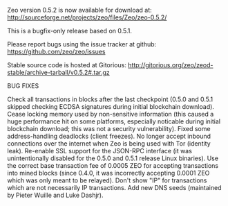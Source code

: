 Zeo version 0.5.2 is now available for download at:
http://sourceforge.net/projects/zeo/files/Zeo/zeo-0.5.2/

This is a bugfix-only release based on 0.5.1.

Please report bugs using the issue tracker at github:
https://github.com/zeo/zeo/issues

Stable source code is hosted at Gitorious:
http://gitorious.org/zeo/zeod-stable/archive-tarball/v0.5.2#.tar.gz

BUG FIXES

Check all transactions in blocks after the last checkpoint (0.5.0 and 0.5.1 skipped checking ECDSA signatures during initial blockchain download).
Cease locking memory used by non-sensitive information (this caused a huge performance hit on some platforms, especially noticable during initial blockchain download; this was
not a security vulnerability).
Fixed some address-handling deadlocks (client freezes).
No longer accept inbound connections over the internet when Zeo is being used with Tor (identity leak).
Re-enable SSL support for the JSON-RPC interface (it was unintentionally disabled for the 0.5.0 and 0.5.1 release Linux binaries).
Use the correct base transaction fee of 0.0005 ZEO for accepting transactions into mined blocks (since 0.4.0, it was incorrectly accepting 0.0001 ZEO which was only meant to be relayed).
Don't show "IP" for transactions which are not necessarily IP transactions.
Add new DNS seeds (maintained by Pieter Wuille and Luke Dashjr).
